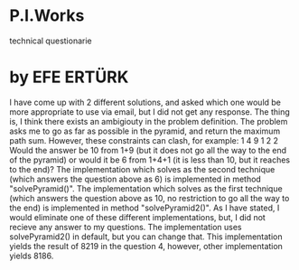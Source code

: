 # P.I.Works
technical questionarie
# by EFE ERTÜRK

I have come up with 2 different solutions, and asked which one would be more appropriate to use via email, but I did not get any response. 
The thing is, I think there exists an ambigiouty in the problem definition. 
The problem asks me to go as far as possible in the pyramid, and return the maximum path sum. However, these constraints can clash, for example:
  1
 4  9
1  2  2
Would the answer be 10 from 1+9 (but it does not go all the way to the end of the pyramid) or would it be 6 from 1+4+1 (it is less than 10, but it reaches to the end)? 
The implementation which solves as the second technique (which answers the question above as 6) is implemented in method "solvePyramid()".
The implementation which solves as the first technique (which answers the question above as 10, no restriction to go all the way to the end) is implemented in method 
"solvePyramid2()".
As I have stated, I would eliminate one of these different implementations, but, I did not recieve any answer to my questions. The implementation uses solvePyramid2() 
in default, but you can change that. This implementation yields the result of 8219 in the question 4, however, other implementation yields 8186.
